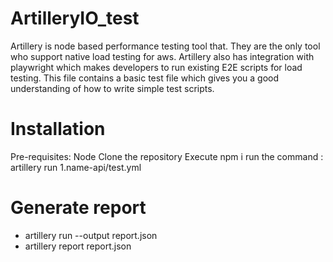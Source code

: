 # ArtilleryIO_test
Artillery is node based performance testing tool that. They are the only tool who support native load testing for aws. 
Artillery also has integration with playwright which makes developers to run existing E2E scripts for load testing. This file contains a basic test file which gives you a good understanding of how to write simple test scripts. 

# Installation
Pre-requisites: Node
Clone the repository
Execute npm i
run the command  : artillery run 1.name-api/test.yml 

# Generate report
- artillery run --output report.json  <filename>
- artillery report  report.json  
